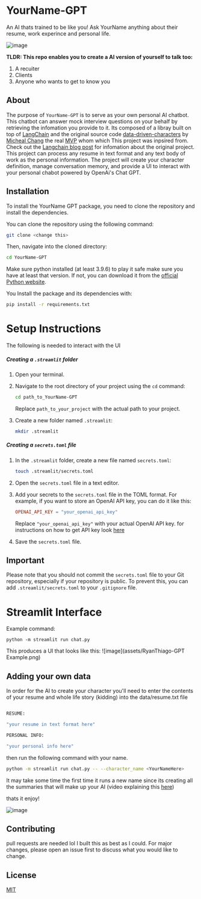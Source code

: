 # YourName-GPT

An AI thats trained to be like you! Ask YourName anything about their resume, work experince and personal life. 

![image](assets/MVP.gif)

**TLDR: This repo enables you to create a AI version of yourself to talk too:**
1. A recuiter
2. Clients
3. Anyone who wants to get to know you

## About
The purpose of `YourName-GPT` is to serve as your own personal AI chatbot. This chatbot can answer mock interview questions on your behalf by retrieving the infomation you provide to it. Its composed of a libray built on top of [LangChain](https://docs.langchain.com/docs/) and the original source code [data-driven-characters](https://github.com/mbchang/data-driven-characters) by [Micheal Chang](https://twitter.com/mmmbchang?ref=blog.langchain.dev) the real [MVP](https://media.giphy.com/media/v1.Y2lkPTc5MGI3NjExeWpieG5yMDZiMGozb3g5YmUzcGprYmlta3AxMTIyajZoY2V3eWM4MCZlcD12MV9pbnRlcm5hbF9naWZfYnlfaWQmY3Q9Zw/GVMhZwYv8U5NK/giphy.gif) whom which 
This project was inpsired from. Check out the [Langchain blog post](https://blog.langchain.dev/data-driven-characters/#:~:text=data%2Ddriven%2Dcharacters%20is%20a%20repo%20for%20creating%20and%20interacting,existing%20platforms%20like%20character.ai.) for infomation about the original project. 
This project can process any resume in text format and any text body of work as the personal information. The project will create your character definition, manage conversation memory, and provide a UI to interact with your personal chabot powered by OpenAi's Chat GPT. 


## Installation
To install the YourName GPT package, you need to clone the repository and install the dependencies.

You can clone the repository using the following command:

```bash
git clone <change this>
```
Then, navigate into the cloned directory:

```bash
cd YourName-GPT
```
Make sure python installed (at least 3.9.6) to play it safe make sure you have at least that version. If not, you can download it from the [official Python website](https://www.python.org/downloads/release/python-396/).

You Install the package and its dependencies with:

```bash
pip install -r requirements.txt
```
# Setup Instructions
The following is needed to interact with the UI
##### Creating a `.streamlit` folder

1. Open your terminal.

2. Navigate to the root directory of your project using the `cd` command:

    ```bash
    cd path_to_YourName-GPT
    ```

    Replace `path_to_your_project` with the actual path to your project.

3. Create a new folder named `.streamlit`:

    ```bash
    mkdir .streamlit
    ```

##### Creating a `secrets.toml` file

1. In the `.streamlit` folder, create a new file named `secrets.toml`:

    ```bash
    touch .streamlit/secrets.toml
    ```

2. Open the `secrets.toml` file in a text editor.

3. Add your secrets to the `secrets.toml` file in the TOML format. For example, if you want to store an OpenAI API key, you can do it like this:

    ```toml
    OPENAI_API_KEY = "your_openai_api_key"
    ```

    Replace `"your_openai_api_key"` with your actual OpenAI API key. for instructions on how to get API key look [here](https://help.openai.com/en/articles/4936850-where-do-i-find-my-api-key) 

4. Save the `secrets.toml` file.
## **Important**
Please note that you should not commit the `secrets.toml` file to your Git repository, especially if your repository is public. To prevent this, you can add `.streamlit/secrets.toml` to your `.gitignore` file.

# Streamlit Interface

Example command:

```
python -m streamlit run chat.py
```

This produces a UI that looks like this:
![image](assets/RyanThiago-GPT Example.png) 


## Adding your own data
In order for the AI to create your character you'll need to enter the contents of your resume and whole life story (kidding) into the data/resume.txt file

```bash

RESUME:

"your resume in text format here"

PERSONAL INFO:

"your personal info here"

```

then run the following command with your name.

```bash
python -m streamlit run chat.py -- --character_name <YourNameHere>
```
It may take some time the first time it runs a new name since its creating all the summaries that will make up your AI (video explaining this [here](https://youryoutubevideo))

thats it enjoy!

![image](assets/spidermanmeme.png)


## Contributing
pull requests are needed lol I built this as best as I could. For major changes, please open an issue first to discuss what you would like to change.

## License
[MIT](LICENSE)
